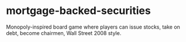 # mortgage-backed-securities
Monopoly-inspired board game where players can issue stocks, take on debt, become chairmen, Wall Street 2008 style.
